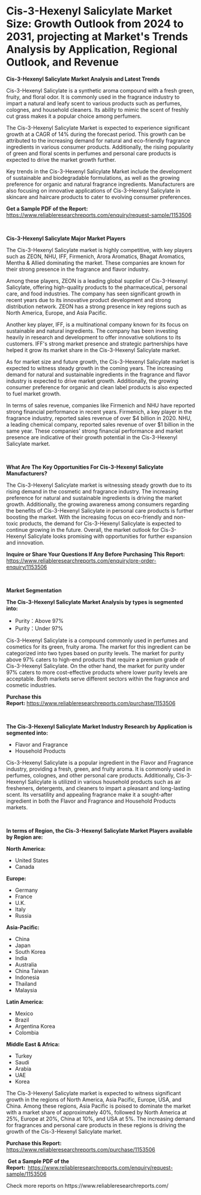 <p><h1>Cis-3-Hexenyl Salicylate Market Size: Growth Outlook from 2024 to 2031, projecting at Market's Trends Analysis by Application, Regional Outlook, and Revenue</h1></p><p><strong>Cis-3-Hexenyl Salicylate Market Analysis and Latest Trends</strong></p>
<p><p>Cis-3-Hexenyl Salicylate is a synthetic aroma compound with a fresh green, fruity, and floral odor. It is commonly used in the fragrance industry to impart a natural and leafy scent to various products such as perfumes, colognes, and household cleaners. Its ability to mimic the scent of freshly cut grass makes it a popular choice among perfumers.</p><p>The Cis-3-Hexenyl Salicylate Market is expected to experience significant growth at a CAGR of 14% during the forecast period. This growth can be attributed to the increasing demand for natural and eco-friendly fragrance ingredients in various consumer products. Additionally, the rising popularity of green and floral scents in perfumes and personal care products is expected to drive the market growth further.</p><p>Key trends in the Cis-3-Hexenyl Salicylate Market include the development of sustainable and biodegradable formulations, as well as the growing preference for organic and natural fragrance ingredients. Manufacturers are also focusing on innovative applications of Cis-3-Hexenyl Salicylate in skincare and haircare products to cater to evolving consumer preferences.</p></p>
<p><strong>Get a Sample PDF of the Report:&nbsp;</strong> <a href="https://www.reliableresearchreports.com/enquiry/request-sample/1153506">https://www.reliableresearchreports.com/enquiry/request-sample/1153506</a></p>
<p>&nbsp;</p>
<p><strong>Cis-3-Hexenyl Salicylate Major Market Players</strong></p>
<p><p>The Cis-3-Hexenyl Salicylate market is highly competitive, with key players such as ZEON, NHU, IFF, Firmenich, Arora Aromatics, Bhagat Aromatics, Mentha & Allied dominating the market. These companies are known for their strong presence in the fragrance and flavor industry.</p><p>Among these players, ZEON is a leading global supplier of Cis-3-Hexenyl Salicylate, offering high-quality products to the pharmaceutical, personal care, and food industries. The company has seen significant growth in recent years due to its innovative product development and strong distribution network. ZEON has a strong presence in key regions such as North America, Europe, and Asia Pacific.</p><p>Another key player, IFF, is a multinational company known for its focus on sustainable and natural ingredients. The company has been investing heavily in research and development to offer innovative solutions to its customers. IFF's strong market presence and strategic partnerships have helped it grow its market share in the Cis-3-Hexenyl Salicylate market.</p><p>As for market size and future growth, the Cis-3-Hexenyl Salicylate market is expected to witness steady growth in the coming years. The increasing demand for natural and sustainable ingredients in the fragrance and flavor industry is expected to drive market growth. Additionally, the growing consumer preference for organic and clean label products is also expected to fuel market growth.</p><p>In terms of sales revenue, companies like Firmenich and NHU have reported strong financial performance in recent years. Firmenich, a key player in the fragrance industry, reported sales revenue of over $4 billion in 2020. NHU, a leading chemical company, reported sales revenue of over $1 billion in the same year. These companies' strong financial performance and market presence are indicative of their growth potential in the Cis-3-Hexenyl Salicylate market.</p></p>
<p>&nbsp;</p>
<p><strong>What Are The Key Opportunities For Cis-3-Hexenyl Salicylate Manufacturers?</strong></p>
<p><p>The Cis-3-Hexenyl Salicylate market is witnessing steady growth due to its rising demand in the cosmetic and fragrance industry. The increasing preference for natural and sustainable ingredients is driving the market growth. Additionally, the growing awareness among consumers regarding the benefits of Cis-3-Hexenyl Salicylate in personal care products is further boosting the market. With the increasing focus on eco-friendly and non-toxic products, the demand for Cis-3-Hexenyl Salicylate is expected to continue growing in the future. Overall, the market outlook for Cis-3-Hexenyl Salicylate looks promising with opportunities for further expansion and innovation.</p></p>
<p><strong>Inquire or Share Your Questions If Any Before Purchasing This Report:</strong> <a href="https://www.reliableresearchreports.com/enquiry/pre-order-enquiry/1153506">https://www.reliableresearchreports.com/enquiry/pre-order-enquiry/1153506</a></p>
<p>&nbsp;</p>
<p><strong>Market Segmentation</strong></p>
<p><strong>The Cis-3-Hexenyl Salicylate Market Analysis by types is segmented into:</strong></p>
<p><ul><li>Purity：Above 97%</li><li>Purity：Under 97%</li></ul></p>
<p><p>Cis-3-Hexenyl Salicylate is a compound commonly used in perfumes and cosmetics for its green, fruity aroma. The market for this ingredient can be categorized into two types based on purity levels. The market for purity above 97% caters to high-end products that require a premium grade of Cis-3-Hexenyl Salicylate. On the other hand, the market for purity under 97% caters to more cost-effective products where lower purity levels are acceptable. Both markets serve different sectors within the fragrance and cosmetic industries.</p></p>
<p><strong>Purchase this Report:&nbsp;</strong><a href="https://www.reliableresearchreports.com/purchase/1153506">https://www.reliableresearchreports.com/purchase/1153506</a></p>
<p>&nbsp;</p>
<p><strong>The Cis-3-Hexenyl Salicylate Market Industry Research by Application is segmented into:</strong></p>
<p><ul><li>Flavor and Fragrance</li><li>Household Products</li></ul></p>
<p><p>Cis-3-Hexenyl Salicylate is a popular ingredient in the Flavor and Fragrance industry, providing a fresh, green, and fruity aroma. It is commonly used in perfumes, colognes, and other personal care products. Additionally, Cis-3-Hexenyl Salicylate is utilized in various household products such as air fresheners, detergents, and cleaners to impart a pleasant and long-lasting scent. Its versatility and appealing fragrance make it a sought-after ingredient in both the Flavor and Fragrance and Household Products markets.</p></p>
<p>&nbsp;</p>
<p><strong>In terms of Region, the Cis-3-Hexenyl Salicylate Market Players available by Region are:</strong></p>
<p>
    <p> <strong> North America: </strong>
        <ul>
            <li>United States</li>
            <li>Canada</li>
        </ul>
        </p> 
    <p> <strong> Europe: </strong>
        <ul>
            <li>Germany</li>
            <li>France</li>
            <li>U.K.</li>
            <li>Italy</li>
            <li>Russia</li>
        </ul>
        </p> 
    <p> <strong> Asia-Pacific: </strong>
        <ul>
            <li>China</li>
            <li>Japan</li>
            <li>South Korea</li>
            <li>India</li>
            <li>Australia</li>
            <li>China Taiwan</li>
            <li>Indonesia</li>
            <li>Thailand</li>
            <li>Malaysia</li>
        </ul>
        </p> 
    <p> <strong> Latin America: </strong>
        <ul>
            <li>Mexico</li>
            <li>Brazil</li>
            <li>Argentina Korea</li>
            <li>Colombia</li>
        </ul>
        </p> 
    <p> <strong> Middle East & Africa: </strong>
        <ul>
            <li>Turkey</li>
            <li>Saudi</li>
            <li>Arabia</li>
            <li>UAE</li>
            <li>Korea</li>
        </ul>
    </p>
    </p>
<p><p>The Cis-3-Hexenyl Salicylate market is expected to witness significant growth in the regions of North America, Asia Pacific, Europe, USA, and China. Among these regions, Asia Pacific is poised to dominate the market with a market share of approximately 40%, followed by North America at 25%, Europe at 20%, China at 10%, and USA at 5%. The increasing demand for fragrances and personal care products in these regions is driving the growth of the Cis-3-Hexenyl Salicylate market.</p></p>
<p><strong>Purchase this Report: </strong><a href="https://www.reliableresearchreports.com/purchase/1153506">https://www.reliableresearchreports.com/purchase/1153506</a></p>
<p>&nbsp;<strong>Get a Sample PDF of the Report:&nbsp;&nbsp;</strong><a href="https://www.reliableresearchreports.com/enquiry/request-sample/1153506">https://www.reliableresearchreports.com/enquiry/request-sample/1153506</a></p>
<p><strong></strong></p>
<p>Check more reports on https://www.reliableresearchreports.com/</p>
